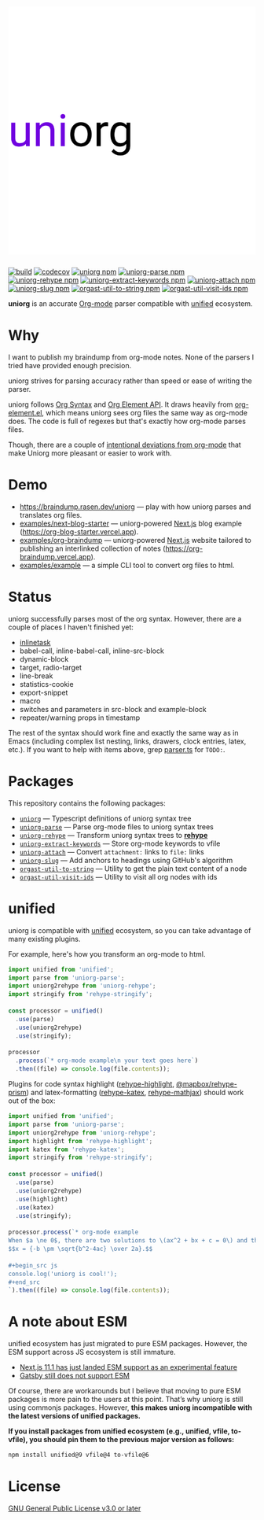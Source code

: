 # ![uniorg](./logo.svg)

[![build](https://github.com/rasendubi/uniorg/workflows/main/badge.svg)](https://github.com/rasendubi/uniorg/actions)
[![codecov](https://codecov.io/gh/rasendubi/uniorg/branch/master/graph/badge.svg?token=dMHp3L9b6D)](https://codecov.io/gh/rasendubi/uniorg)
[![uniorg npm](https://img.shields.io/npm/v/uniorg?label=uniorg)](https://www.npmjs.com/package/uniorg)
[![uniorg-parse npm](https://img.shields.io/npm/v/uniorg-parse?label=uniorg-parse)](https://www.npmjs.com/package/uniorg-parse)
[![uniorg-rehype npm](https://img.shields.io/npm/v/uniorg-rehype?label=uniorg-rehype)](https://www.npmjs.com/package/uniorg-rehype)
[![uniorg-extract-keywords npm](https://img.shields.io/npm/v/uniorg-extract-keywords?label=uniorg-extract-keywords)](https://www.npmjs.com/package/uniorg-extract-keywords)
[![uniorg-attach npm](https://img.shields.io/npm/v/uniorg-attach?label=uniorg-attach)](https://www.npmjs.com/package/uniorg-attach)
[![uniorg-slug npm](https://img.shields.io/npm/v/uniorg-slug?label=uniorg-slug)](https://www.npmjs.com/package/uniorg-slug)
[![orgast-util-to-string npm](https://img.shields.io/npm/v/orgast-util-to-string?label=orgast-util-to-string)](https://www.npmjs.com/package/orgast-util-to-string)
[![orgast-util-visit-ids npm](https://img.shields.io/npm/v/orgast-util-visit-ids?label=orgast-util-visit-ids)](https://www.npmjs.com/package/orgast-util-visit-ids)

**uniorg** is an accurate [Org-mode](https://orgmode.org/) parser compatible with [unified](https://github.com/unifiedjs/unified) ecosystem.

# Why

I want to publish my braindump from org-mode notes. None of the parsers I tried have provided enough precision.

uniorg strives for parsing accuracy rather than speed or ease of writing the parser.

uniorg follows [Org Syntax][org-syntax] and [Org Element API][org-element-api]. It draws heavily from [org-element.el][org-element], which means uniorg sees org files the same way as org-mode does. The code is full of regexes but that's exactly how org-mode parses files.

Though, there are a couple of [intentional deviations from org-mode](./docs/deviations-from-org-mode.org) that make Uniorg more pleasant or easier to work with.

[org-syntax]: https://orgmode.org/worg/dev/org-syntax.html
[org-element-api]: https://orgmode.org/worg/dev/org-element-api.html
[org-element]: http://git.savannah.gnu.org/cgit/emacs.git/tree/lisp/org/org-element.el

# Demo

- https://braindump.rasen.dev/uniorg — play with how uniorg parses and translates org files.
- [examples/next-blog-starter](./examples/next-blog-starter) — uniorg-powered [Next.js][nextjs] blog example (https://org-blog-starter.vercel.app).
- [examples/org-braindump](./examples/org-braindump) — uniorg-powered [Next.js][nextjs] website tailored to publishing an interlinked collection of notes (https://org-braindump.vercel.app).
- [examples/example](./examples/example) — a simple CLI tool to convert org files to html.

[nextjs]: https://nextjs.org/

# Status

uniorg successfully parses most of the org syntax.
However, there are a couple of places I haven't finished yet:

- [inlinetask](http://git.savannah.gnu.org/cgit/emacs.git/tree/lisp/org/org-inlinetask.el)
- babel-call, inline-babel-call, inline-src-block
- dynamic-block
- target, radio-target
- line-break
- statistics-cookie
- export-snippet
- macro
- switches and parameters in src-block and example-block
- repeater/warning props in timestamp

The rest of the syntax should work fine and exactly the same way as in Emacs (including complex list nesting, links, drawers, clock entries, latex, etc.). If you want to help with items above, grep [parser.ts](./packages/uniorg-parse/src/parser.ts) for `TODO:`.

# Packages

This repository contains the following packages:
- [`uniorg`][uniorg] — Typescript definitions of uniorg syntax tree
- [`uniorg-parse`][uniorg-parse] — Parse org-mode files to uniorg syntax trees
- [`uniorg-rehype`][uniorg-rehype] — Transform uniorg syntax trees to [**rehype**](https://github.com/rehypejs/rehype)
- [`uniorg-extract-keywords`][uniorg-extract-keywords] — Store org-mode keywords to vfile
- [`uniorg-attach`][uniorg-attach] — Convert `attachment:` links to `file:` links
- [`uniorg-slug`][uniorg-slug] — Add anchors to headings using GitHub's algorithm
- [`orgast-util-to-string`][orgast-util-to-string] — Utility to get the plain text content of a node
- [`orgast-util-visit-ids`][orgast-util-visit-ids] — Utility to visit all org nodes with ids

[uniorg]: https://github.com/rasendubi/uniorg/tree/master/packages/uniorg
[uniorg-parse]: https://github.com/rasendubi/uniorg/tree/master/packages/uniorg-parse
[uniorg-rehype]: https://github.com/rasendubi/uniorg/tree/master/packages/uniorg-rehype
[uniorg-extract-keywords]: https://github.com/rasendubi/uniorg/tree/master/packages/uniorg-extract-keywords
[uniorg-attach]: https://github.com/rasendubi/uniorg/tree/master/packages/uniorg-attach
[uniorg-slug]: https://github.com/rasendubi/uniorg/tree/master/packages/uniorg-slug
[orgast-util-to-string]: https://github.com/rasendubi/uniorg/tree/master/packages/orgast-util-to-string
[orgast-util-visit-ids]: https://github.com/rasendubi/uniorg/tree/master/packages/orgast-util-visit-ids

# unified

uniorg is compatible with [unified](https://github.com/unifiedjs/unified) ecosystem, so you can take advantage of many existing plugins.

For example, here's how you transform an org-mode to html.

```js
import unified from 'unified';
import parse from 'uniorg-parse';
import uniorg2rehype from 'uniorg-rehype';
import stringify from 'rehype-stringify';

const processor = unified()
  .use(parse)
  .use(uniorg2rehype)
  .use(stringify);

processor
  .process(`* org-mode example\n your text goes here`)
  .then((file) => console.log(file.contents));
```

Plugins for code syntax highlight ([rehype-highlight](https://github.com/rehypejs/rehype-highlight), [@mapbox/rehype-prism](https://github.com/mapbox/rehype-prism)) and latex-formatting ([rehype-katex](https://github.com/remarkjs/remark-math/tree/main/packages/rehype-katex), [rehype-mathjax](https://github.com/remarkjs/remark-math/tree/main/packages/rehype-mathjax)) should work out of the box:

```js
import unified from 'unified';
import parse from 'uniorg-parse';
import uniorg2rehype from 'uniorg-rehype';
import highlight from 'rehype-highlight';
import katex from 'rehype-katex';
import stringify from 'rehype-stringify';

const processor = unified()
  .use(parse)
  .use(uniorg2rehype)
  .use(highlight)
  .use(katex)
  .use(stringify);

processor.process(`* org-mode example
When $a \ne 0$, there are two solutions to \(ax^2 + bx + c = 0\) and they are
$$x = {-b \pm \sqrt{b^2-4ac} \over 2a}.$$

#+begin_src js
console.log('uniorg is cool!');
#+end_src
`).then((file) => console.log(file.contents));
```

# A note about ESM

unified ecosystem has just migrated to pure ESM packages. However, the ESM support across JS ecosystem is still immature.

- [Next.js 11.1 has just landed ESM support as an experimental feature](https://nextjs.org/blog/next-11-1#es-modules-support)
- [Gatsby still does not support ESM](https://github.com/gatsbyjs/gatsby/discussions/31599)

Of course, there are workarounds but I believe that moving to pure ESM packages is more pain to the users at this point. That’s why uniorg is still using commonjs packages. However, **this makes uniorg incompatible with the latest versions of unified packages.**

**If you install packages from unified ecosystem (e.g., unified, vfile, to-vfile), you should pin them to the previous major version as follows:**
```sh
npm install unified@9 vfile@4 to-vfile@6
```

# License

[GNU General Public License v3.0 or later](./LICENSE)
